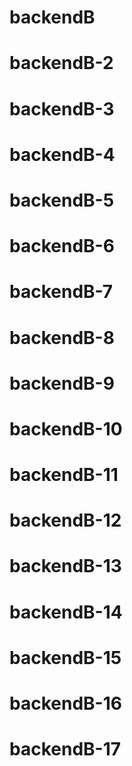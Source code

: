 # backendB
# backendB-2
# backendB-3
# backendB-4
# backendB-5
# backendB-6
# backendB-7
# backendB-8
# backendB-9
# backendB-10
# backendB-11
# backendB-12
# backendB-13
# backendB-14
# backendB-15
# backendB-16
# backendB-17
